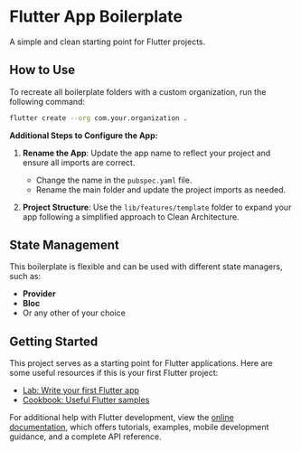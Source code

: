 
# Flutter App Boilerplate

A simple and clean starting point for Flutter projects.

## How to Use

To recreate all boilerplate folders with a custom organization, run the following command:

```bash
flutter create --org com.your.organization .
```

**Additional Steps to Configure the App:**

1. **Rename the App**: Update the app name to reflect your project and ensure all imports are correct.
   - Change the name in the `pubspec.yaml` file.
   - Rename the main folder and update the project imports as needed.

2. **Project Structure**: Use the `lib/features/template` folder to expand your app following a simplified approach to Clean Architecture.

## State Management

This boilerplate is flexible and can be used with different state managers, such as:
- **Provider**
- **Bloc**
- Or any other of your choice

## Getting Started

This project serves as a starting point for Flutter applications. Here are some useful resources if this is your first Flutter project:

- [Lab: Write your first Flutter app](https://docs.flutter.dev/get-started/codelab)
- [Cookbook: Useful Flutter samples](https://docs.flutter.dev/cookbook)

For additional help with Flutter development, view the [online documentation](https://docs.flutter.dev/), which offers tutorials, examples, mobile development guidance, and a complete API reference.
